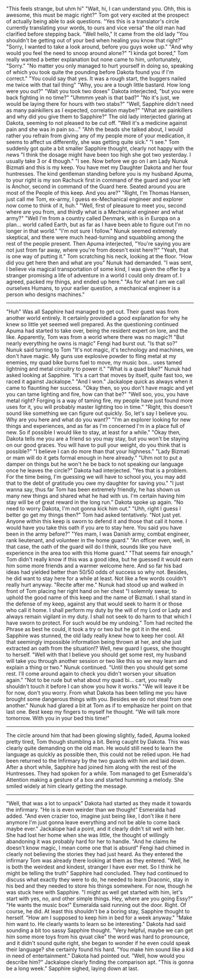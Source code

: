 
"This feels strange, but uhm hi"
"Wait, hi, I can understand you. Ohh, this is awesome, this must be magic right?" Tom got very excited at the prospect of actually being able to ask questions.
"Yes this is a translator's circle currently translating your words, to ours and vice versa" the old man had clarified before stepping back.
"Well hello," It came from the old lady "You shouldn't be getting out of your bed when healing you know that right?"
"Sorry, I wanted to take a look around, before you guys woke up."
"And why would you feel the need to snoop around alone?"
"I kinda got bored," Tom really wanted a better explanation but none came to him, unfortunately, "Sorry."
"No matter you only managed to hurt yourself in doing so, speaking of which you took quite the pounding before Dakota found you if I'm correct."
"You could say that yes. It was a rough start, the buggers nailed me twice with that tail thing"
"Why, you are a tough little bastard. How long were you out?"
"Wait you took two doses" Dakota interjected, "but you were back fighting in no time?"
"Uhmmm yeah is that bad?"
"No it's just, we would be laying there for hours with two stabs?"
"Well, Sapphire didn't need as many painkillers as I expected, correlation maybe?"
"What are painkillers and why did you give them to Sapphire?" The old lady interjected glaring at Dakota, seeming to not pleased to be cut off.
"Well it's a medicine against pain and she was in pain so…"
"Ahh the beads she talked about, I would rather you refrain from giving any of my people more of your medication, it seems to affect us differently, she was getting quite sick."
"I see." Tom suddenly got quite a bit smaller Sapphire thought, clearly not happy with the news "I think the dosage might have been too high she got two yesterday. I usually take 3 or 4 though."
"I see. Now before we go on I am Lady Nunuk Bizmati and this is my keep. You have met my Daughter Dakota and her four huntresses. The kind gentleman standing before you is my husband Apuma, to your right is my son Rachuck first in command of the guard and your left is Anchor, second in command of the Guard here. Seated around you are most of the People of this keep. And you are?"
"Right, I'm Thomas Hansen, just call me Tom, ex-army, I guess ex-Mechanical engineer and explorer now come to think of it, huh."
"Well, first of pleasure to meet you, second where are you from, and thirdly what is a Mechanical engineer and what army?"
"Well I'm from a country called Denmark, with is in Europa on a plan… world called Earth, but as far as I have been able to figure out I'm no longer in that world."
"I'm not sure I follow." Nunuk seemed extremely skeptical, and there were much head-turning and squabbling among the rest of the people present.
Then Apuma interjected, "You're saying you are not just from far away, where you're from doesn't exist here?!"
"Yeah, that is one way of putting it." Tom scratching his neck, looking at the floor.
"How did you get here then and what are you" Nunuk had demanded.
"I was sent, I believe via magical transportation of some kind, I was given the offer by a stranger promising a life of adventure in a world I could only dream of. I agreed, packed my things, and ended up here."
"As for what I am we call ourselves Humans, to your earlier question, a mechanical engineer is a person who designs machines."
***
"Huh" Was all Sapphire had managed to get out. Their guest was from another world entirely. It certainly provided a good explanation for why he knew so little yet seemed well prepared. As the questioning continued Apuma had started to take over, being the resident expert on lore, and the like. Apparently, Tom was from a world where there was no magic?!
"But nearly everything he owns is magic" Fengi had burst out.
"Is that so?" Nunuk said turning to Tom
"It's not magic, it's technology and machines, we don't have magic. My guns use explosive powder to fling metal at my enemies, my quad bike burns fuel to move, my music box… uses tamed lightning and metal circuitry to power it."
"What is a quad bike?" Nunuk had asked looking at Sapphire.
"It's a cart that moves by itself, quite fast too, we raced it against Jackalope."
"And I won." Jackalope quick as always when it came to flaunting her success.
"Okay then, so you don't have magic and yet you can tame lighting and fire, how can that be?"
"Well soo, you, you have metal right? Forging is a way of taming fire, my people have just found more uses for it, you will probably master lighting too in time."
"Right, this doesn't sound like something we can figure out quickly. So, let's say I believe you. Why are you here and what do you want?"
"I'm an explorer looking for new things and experiences, and as far as I'm concerned I'm in a place full of new. So if possible I would like to stay, at least for a while."
"Okay then, Dakota tells me you are a friend so you may stay, but you won't be staying on our good graces. You will have to pull your weight, do you think that is possible?"
"I believe I can do more than that your highness."
"Lady Bizmati or mam will do it gets formal enough in here already."
"Uhm not to put a damper on things but he won't he be back to not speaking our language once he leaves the circle?" Dakota had interjected.
"Yes that is a problem. For the time being, I'm guessing we will have to school you, you may add that to the debt of gratitude you owe my daughter for saving you."
"I just wanna say, thus far Tom has been extremely friendly, he has shown us many new things and shared what he had with us. I'm certain having him stay will be of great reward in the long run." Dakota spoke up again.
"No need to worry Dakota, I'm not gonna kick him out."
"Uhh, right I guess I better go get my things then?" Tom had asked tentatively.
"Not just yet. Anyone within this keep is sworn to defend it and those that call it home. I would have you take this oath if you are to stay here. You said you have been in the army before?"
"Yes mam, I was Danish army, combat engineer, rank lieutenant, and volunteer in the home guard."
"An officer even, well, in that case, the oath of the guard will do I think, sounds like you have experience in the area too with this Home guard."
"That seems fair enough." Tom didn't really know if this was a good idea, but he guessed it would earn him some more friends and a warmer welcome here. And so far his bad ideas had yielded better than 50/50 odds of success so why not. Besides, he did want to stay here for a while at least. Not like a few words couldn't really hurt anyway.
"Recite after me." Nunuk had stood up and walked in front of Tom placing her right hand on her chest "I solemnly swear, to uphold the good name of this keep and the name of Bizmati. I shall stand in the defense of my keep, against any that would seek to harm it or those who call it home. I shall perform my duty by the will of my Lord or Lady and always remain vigilant in my duty. I shall not seek to do harm to that which I have sworn to protect. For such would be my undoing."
Tom had recited the Phrase as best he could, it took a try or two but he got it in the end. Sapphire was stunned, the old lady really knew how to keep her cool. All that seemingly impossible information being thrown at her, and she just extracted an oath from the situation!? Well, new guard I guess, she thought to herself.
"Well with that I believe you should get some rest, my husband will take you through another session or two like this so we may learn and explain a thing or two." Nunuk continued. "Until then you should get some rest. I'll come around again to check you didn't worsen your situation again."
"Not to be rude but what about my quad bi… cart, you really shouldn't touch it before I can show you how it works."
"We will leave it be for now, don't you worry. From what Dakota has been telling me you have brought some dangerous things with you. Besides we do not steal from one another." Nunuk had glared a bit at Tom as if to emphasize her point on that last one. Best keep my fingers to myself he thought.
"We will talk more tomorrow. With you in your bed this time!"
***
The circle around him that had been glowing slightly, faded, Apuma looked pretty tired, Tom though stumbling a bit. Being caught by Dakota. This was clearly quite demanding on the old man. He would still need to learn the language as quickly as possible then, this could not be relied upon.
He had been returned to the Infirmary by the two guards with him and laid down. After a short while, Sapphire had joined him along with the rest of the Huntresses. They had spoken for a while.  Tom managed to get Esmeralda's Attention making a gesture of a box and started humming a melody. She smiled widely at him clearly getting the message.
***
"Well, that was a lot to unpack" Dakota had started as they made it towards the infirmary.
"He is is even weirder than we thought" Esmeralda had added.
"And even crazier too, imagine just being like, I don't like it here anymore I'm just gonna leave everything and not be able to come back maybe ever." Jackalope had a point, and it clearly didn't sit well with her. She had lost her home when she was little, the thought of willingly abandoning it was probably hard for her to handle.
"And he claims he doesn't know magic, I mean come one that is absurd" Fengi had chimed in clearly not believing the stories they had just heard.
As they entered the infirmary Tom was already there looking at them as they entered.
"Well, he is both the weirdest and kindest, stranger I have ever met. So I think he might be telling the truth" Sapphire had concluded. They had continued to discuss what exactly they were to do, he needed to learn Draconic, stay in his bed and they needed to store his things somewhere. For now, though he was stuck here with Sapphire. "I might as well get started with him, let's start with yes, no, and other simple things. Hey, where are you going Essy?"
"He wants the music box!" Esmeralda said running out the door.
Right. Of course, he did. At least this shouldn't be a boring stay, Sapphire thought to herself. "How am I supposed to keep him in bed for a week anyway."
"Make him want to. He clearly wants to learn so be interesting." Dakota had said sounding a bit too sassy Sapphire thought.
"Very helpful, maybe we can get him some more toys from his qvuat cike" the word was hard to pronounce, and it didn't sound quite right, she began to wonder if he even could speak their language? she certainly found his hard.
"You make him sound like a kid in need of entertainment." Dakota had pointed out.
"Well, how would you describe him?" Jackalope clearly finding the comparison apt.
"This is gonna be a long week." Sapphire sighed, laying down at last.